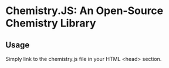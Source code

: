 Chemistry.JS:  An Open-Source Chemistry Library
============================================================

Usage
------

Simply link to the chemistry.js file in your HTML \<head\> section.